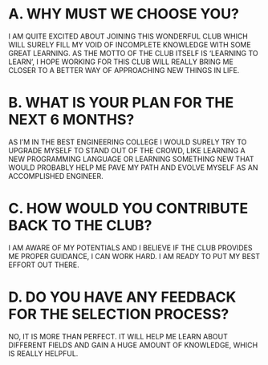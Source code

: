 # A. WHY MUST WE CHOOSE YOU?
I AM QUITE EXCITED ABOUT JOINING THIS WONDERFUL CLUB WHICH WILL SURELY FILL MY VOID OF INCOMPLETE KNOWLEDGE WITH SOME GREAT LEARNING.
AS THE MOTTO OF THE CLUB ITSELF IS ‘LEARNING  TO LEARN’, I HOPE WORKING FOR THIS CLUB
WILL REALLY BRING ME CLOSER TO A BETTER WAY OF APPROACHING NEW THINGS IN LIFE.

# B. WHAT IS YOUR PLAN FOR THE NEXT 6 MONTHS?
AS I’M IN THE BEST ENGINEERING COLLEGE I WOULD SURELY TRY TO UPGRADE MYSELF TO STAND OUT OF THE CROWD, 
LIKE LEARNING A NEW PROGRAMMING LANGUAGE OR LEARNING SOMETHING NEW THAT WOULD PROBABLY HELP ME 
PAVE MY PATH AND EVOLVE MYSELF AS AN ACCOMPLISHED ENGINEER. 

# C. HOW WOULD YOU CONTRIBUTE BACK TO THE CLUB?
I AM AWARE OF MY POTENTIALS AND I BELIEVE IF THE CLUB PROVIDES ME PROPER GUIDANCE, I CAN WORK HARD.
I AM READY TO PUT MY BEST EFFORT OUT THERE.

# D. DO YOU HAVE ANY FEEDBACK FOR THE SELECTION PROCESS?
NO, IT IS MORE THAN PERFECT. IT WILL HELP ME LEARN ABOUT DIFFERENT FIELDS AND GAIN A HUGE AMOUNT OF KNOWLEDGE, WHICH IS REALLY HELPFUL.
